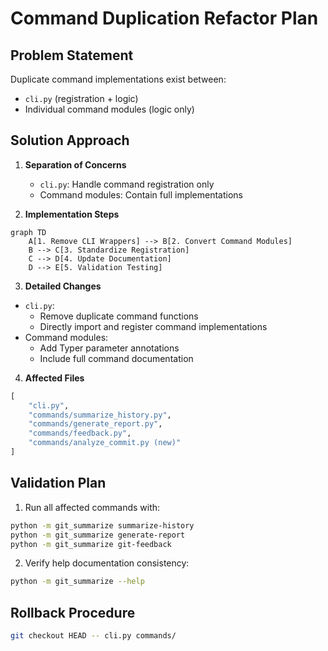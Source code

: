 # Command Duplication Refactor Plan

## Problem Statement
Duplicate command implementations exist between:
- `cli.py` (registration + logic)
- Individual command modules (logic only)

## Solution Approach
1. **Separation of Concerns**
   - `cli.py`: Handle command registration only
   - Command modules: Contain full implementations

2. **Implementation Steps**
```mermaid
graph TD
    A[1. Remove CLI Wrappers] --> B[2. Convert Command Modules]
    B --> C[3. Standardize Registration]
    C --> D[4. Update Documentation]
    D --> E[5. Validation Testing]
```

3. **Detailed Changes**
- `cli.py`:
  - Remove duplicate command functions
  - Directly import and register command implementations
- Command modules:
  - Add Typer parameter annotations
  - Include full command documentation

4. **Affected Files**
```python
[
    "cli.py",
    "commands/summarize_history.py",
    "commands/generate_report.py",
    "commands/feedback.py",
    "commands/analyze_commit.py (new)"
]
```

## Validation Plan
1. Run all affected commands with:
```bash
python -m git_summarize summarize-history
python -m git_summarize generate-report
python -m git_summarize git-feedback
```

2. Verify help documentation consistency:
```bash
python -m git_summarize --help
```

## Rollback Procedure
```bash
git checkout HEAD -- cli.py commands/